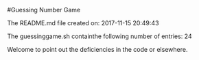 #Guessing Number Game

The README.md file created on:
2017-11-15 20:49:43

The guessinggame.sh containthe following number of entries:
24

Welcome to point out the deficiencies in the code or elsewhere.
